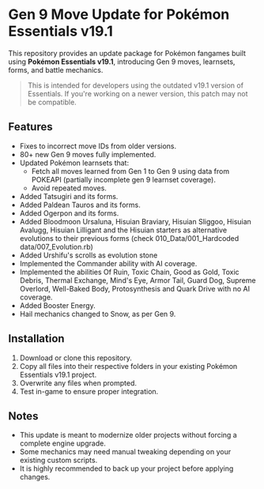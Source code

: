 # Gen 9 Move Update for Pokémon Essentials v19.1

This repository provides an update package for Pokémon fangames built using **Pokémon Essentials v19.1**, introducing Gen 9 moves, learnsets, forms, and battle mechanics.

> This is intended for developers using the outdated v19.1 version of Essentials. If you're working on a newer version, this patch may not be compatible.

## Features

- Fixes to incorrect move IDs from older versions.
- 80+ new Gen 9 moves fully implemented.
- Updated Pokémon learnsets that:
  - Fetch all moves learned from Gen 1 to Gen 9 using data from POKEAPI (partially incomplete gen 9 learnset coverage).
  - Avoid repeated moves.
- Added Tatsugiri and its forms.
- Added Paldean Tauros and its forms.
- Added Ogerpon and its forms.
- Added Bloodmoon Ursaluna, Hisuian Braviary, Hisuian Sliggoo, Hisuian Avalugg, Hisuian Lilligant and the Hisuian starters as alternative evolutions to their previous forms (check 010_Data/001_Hardcoded data/007_Evolution.rb)
- Added Urshifu's scrolls as evolution stone
- Implemented the Commander ability with AI coverage.
- Implemented the abilities Of Ruin, Toxic Chain, Good as Gold, Toxic Debris, Thermal Exchange, Mind's Eye, Armor Tail, Guard Dog, Supreme Overlord, Well-Baked Body, Protosynthesis and Quark Drive with no AI coverage.
- Added Booster Energy.
- Hail mechanics changed to Snow, as per Gen 9.

## Installation

1. Download or clone this repository.
2. Copy all files into their respective folders in your existing Pokémon Essentials v19.1 project.
3. Overwrite any files when prompted.
4. Test in-game to ensure proper integration.

## Notes

- This update is meant to modernize older projects without forcing a complete engine upgrade.
- Some mechanics may need manual tweaking depending on your existing custom scripts.
- It is highly recommended to back up your project before applying changes.
